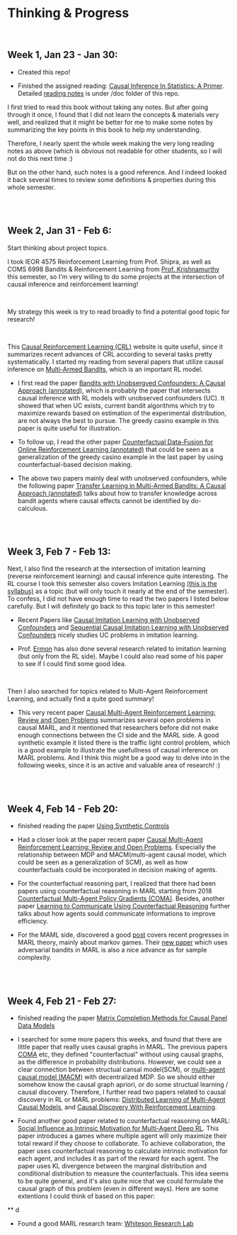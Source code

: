 # Thinking & Progress

<br />

## Week 1, Jan 23 - Jan 30: 

* Created this repo!

* Finished the assigned reading: [Causal Inference In Statistics: A Primer](https://www.datascienceassn.org/sites/default/files/CAUSAL%20INFERENCE%20IN%20STATISTICS.pdf). Detailed [reading notes](https://www.datascienceassn.org/sites/default/files/CAUSAL%20INFERENCE%20IN%20STATISTICS.pdf) is under /doc folder of this repo.

I first tried to read this book without taking any notes. But after going through it once, I found that I did not learn the concepts & materials very well, and realized that it might be better for me to make some notes by summarizing the key points in this book to help my understanding. 

Therefore, I nearly spent the whole week making the very long reading notes as above (which is obvious not readable for other students, so I will not do this next time :) 

But on the other hand, such notes is a good reference. And I indeed looked it back several times to review some definitions & properties during this whole semester. 



<br />
<br />

## Week 2, Jan 31 - Feb 6:

Start thinking about project topics. 

I took IEOR 4575 Reinforcement Learning from Prof. Shipra, as well as COMS 6998 Bandits & Reinforcement Learning from [Prof. Krishnamurthy](https://people.cs.umass.edu/~akshay/) this semester, so I'm very willing to do some projects at the intersection of causal inference and reinforcement learning!

<br />

My strategy this week is try to read broadly to find a potential good topic for research! 

<br />

This [Causal Reinforcement Learning (CRL)](https://crl.causalai.net/) website is quite useful, since it summarizes recent advances of CRL according to several tasks pretty systematically. I started my reading from several papers that utilize causal inference on [Multi-Armed Bandits](https://en.wikipedia.org/wiki/Multi-armed_bandit), which is an important RL model.

* I first read the paper [Bandits with Unobsergved Confounders: A Causal Approach (annotated)](https://github.com/HL-hanlin/STAT8100_AppliedCausality/blob/main/etc/reference_papers/Bandits%20with%20Unobserved%20Confounders.pdf), which is probably the paper that intersects causal inference with RL models with unobserved confounders (UC). It showed that when UC exists, current bandit algorithms which try to maximize rewards based on estimation of the experimental distribution, are not always the best to pursue. The greedy casino example in this paper is quite useful for illustration.

* To follow up, I read the other paper [Counterfactual Data-Fusion for Online Reinforcement Learning (annotated)](https://github.com/HL-hanlin/STAT8100_AppliedCausality/blob/main/etc/reference_papers/Counterfactual%20Data-Fusion%20for%20Online%20Reinforcement%20Learners.pdf) that could be seen as a generalization of the greedy casino example in the last paper by using counterfactual-based decision making. 

* The above two papers mainly deal with unobserved confounders, while the following paper [Transfer Learning in Multi-Armed Bandits: A Causal Approach (annotated)](https://github.com/HL-hanlin/STAT8100_AppliedCausality/blob/main/etc/reference_papers/Transfer%20Learning%20in%20Multi-Armed%20Bandits.pdf) talks about how to transfer knowledge across bandit agents where causal effects cannot be identified by do-calculous.


<br />
<br />


## Week 3, Feb 7 - Feb 13:


Next, I also find the research at the intersection of imitation learning (reverse reinforcement learning) and causal inference quite interesting. The RL course I took this semester also covers Imitation Learning [(this is the syllabus)](https://people.cs.umass.edu/~akshay/courses/coms6998-11/index.html) as a topic (but will only touch it nearly at the end of the semester). To confess, I did not have enough time to read the two papers I listed below carefully. But I will definitely go back to this topic later in this semester!

* Recent Papers like [Causal Imitation Learning with Unobserved Confounders](https://causalai.net/r66.pdf) and [Sequential Causal Imitation Learning with Unobserved Confounders](https://causalai.net/r76.pdf) nicely studies UC problems in imitation learning. 

* Prof. [Ermon](https://cs.stanford.edu/~ermon/) has also done several research related to imitation learning (but only from the RL side). Maybe I could also read some of his paper to see if I could find some good idea.

<br />

Then I also searched for topics related to Multi-Agent Reinforcement Learning, and actually find a quite good summary!

* This very recent paper [Causal Multi-Agent Reinforcement Learning: Review and Open Problems](https://github.com/HL-hanlin/STAT8100_AppliedCausality/blob/main/etc/reference_papers/Causal%20MARL%20open%20problems.pdf) summarizes several open problems in causal MARL, and it mentioned that researchers before did not make enough connections between the CI side and the MARL side. A good synthetic example it listed there is the traffic light control problem, which is a good example to illustrate the usefullness of causal inference on MARL problems. And I think this might be a good way to delve into in the following weeks, since it is an active and valuable area of research! :)


<br />
<br />


## Week 4, Feb 14 - Feb 20:

* finished reading the paper [Using Synthetic Controls](https://github.com/HL-hanlin/STAT8100_AppliedCausality/blob/main/etc/reference_papers/Using%20Synthetic%20Controls.pdf)

* Had a closer look at the paper recent paper [Causal Multi-Agent Reinforcement Learning: Review and Open Problems](https://github.com/HL-hanlin/STAT8100_AppliedCausality/blob/main/etc/reference_papers/Causal%20MARL%20open%20problems.pdf). Especially the relationship between MDP and MACM(multi-agent causal model, which could be seen as a generalization of SCM), as well as how counterfactuals could be incorporated in decision making of agents.

* For the counterfactual reasoning part, I realized that there had been papers using counterfactual reasoning in MARL starting from 2018 [Counterfactual Multi-Agent Policy Gradients (COMA)](https://github.com/HL-hanlin/STAT8100_AppliedCausality/blob/main/etc/reference_papers/COMA.pdf). Besides, another paper [Learning to Communicate Using Counterfactual Reasoning](https://github.com/HL-hanlin/STAT8100_AppliedCausality/blob/main/etc/reference_papers/Vanneste.pdf) further talks about how agents sould communicate informations to improve efficiency. 

* For the MAML side, discovered a good [post](https://yubai.org/blog/marl_theory.html) covers recent progresses in MARL theory, mainly about markov games. Their [new paper](https://arxiv.org/pdf/2110.14555.pdf) which uses adversarial bandits in MARL is also a nice advance as for sample complexity.



<br />
<br />

## Week 4, Feb 21 - Feb 27:

* finished reading the paper [Matrix Completion Methods for Causal Panel Data Models](https://github.com/HL-hanlin/STAT8100_AppliedCausality/blob/main/etc/reference_papers/matrix%20completion%20methods.pdf)

* I searched for some more papers this weeks, and found that there are little paper that really uses causal graphs in MARL. The previous papers [COMA](https://github.com/HL-hanlin/STAT8100_AppliedCausality/blob/main/etc/reference_papers/COMA.pdf) etc, they defined "counterfactual" without using causal graphs, as the difference in probability distributions. However, we could see a clear connection between structual cansal model(SCM), or [multi-agent causal model (MACM)](https://github.com/HL-hanlin/STAT8100_AppliedCausality/blob/main/etc/reference_papers/Inference%20in%20MACM.pdf) with decentralized MDP. So we should either somehow know the causal graph apriori, or do some structual learning / causal discovery. Therefore, I further read two papers related to causal discovery in RL or MARL problems: [Distributed Learning of Multi-Agent Causal Models](https://ieeexplore.ieee.org/document/1565554), and [Causal Discovery With Reinforcement Learning](https://arxiv.org/pdf/1906.04477.pdf).

* Found another good paper related to counterfactual reasoning on MARL: [Social Influence as Intrinsic Motivation for Multi-Agent Deep RL](https://github.com/HL-hanlin/STAT8100_AppliedCausality/blob/main/etc/reference_papers/Social%20Influence.pdf). This paper introduces a games where multiple agent will only maximize their total reward if they choose to collaborate. To achieve collaboration, the paper uses counterfactual reasoning to calculate intrinsic motivation for each agent, and includes it as part of the reward for each agent. The paper uses KL divergence between the marginal distribution and conditional distribution to measure the counterfactuals. This idea seems to be quite general, and it's also quite nice that we could formulate the causal graph of this problem (even in different ways). Here are some extentions I could think of based on this paper:

**  d

* Found a good MARL research team: [Whiteson Research Lab](http://whirl.cs.ox.ac.uk/index.html)


